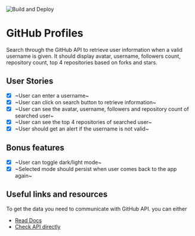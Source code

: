 ![Build and Deploy](https://github.com/MikevPeeren/Github-Profiles/workflows/Build%20and%20Deploy/badge.svg)

# GitHub Profiles

Search through the GitHub API to retrieve user information when a valid username is given. It should display avatar, username, followers count, repository count, top 4 repositories based on forks and stars.

## User Stories

-   [x] ~User can enter a username~
-   [x] ~User can click on search button to retrieve information~
-   [x] ~User can see the avatar, username, followers and repository count of searched user~
-   [x] ~User can see the top 4 repositories of searched user~
-   [x] ~User should get an alert if the username is not valid~

## Bonus features

-   [x] ~User can toggle dark/light mode~
-   [x] ~Selected mode should persist when user comes back to the app again~

## Useful links and resources

To get the data you need to communicate with GitHub API. you can either

-   [Read Docs](https://developer.github.com/v3/)
-   [Check API directly](https://api.github.com/users/mikevpeeren)
